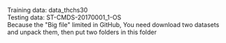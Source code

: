 Training data: data_thchs30  
Testing data: ST-CMDS-20170001_1-OS  
Because the "Big file" limited in GitHub, You need download two datasets and unpack them, then put two folders in this folder
